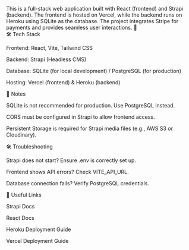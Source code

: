 This is a full-stack web application built with React (frontend) and Strapi (backend). The frontend is hosted on Vercel, while the backend runs on Heroku using SQLite as the database. The project integrates Stripe for payments and provides seamless user interactions. 🚀               
🛠️ Tech Stack

Frontend: React, Vite, Tailwind CSS

Backend: Strapi (Headless CMS)

Database: SQLite (for local development) / PostgreSQL (for production)

Hosting: Vercel (frontend) & Heroku (backend)

📌 Notes

SQLite is not recommended for production. Use PostgreSQL instead.

CORS must be configured in Strapi to allow frontend access.

Persistent Storage is required for Strapi media files (e.g., AWS S3 or Cloudinary).

🛠️ Troubleshooting

Strapi does not start? Ensure .env is correctly set up.

Frontend shows API errors? Check VITE_API_URL.

Database connection fails? Verify PostgreSQL credentials.

🔗 Useful Links

Strapi Docs

React Docs

Heroku Deployment Guide

Vercel Deployment Guide



